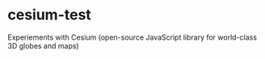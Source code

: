 # cesium-test
Experiements with Cesium (open-source JavaScript library for world-class 3D globes and maps)
